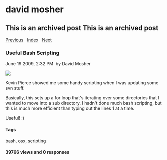 # david mosher

## This is an archived post This is an archived post

[Previous](../../../posts/2009/06/aea-09-themes-and-perspective.html)  
[Index](../../../index-4.html)  
[Next](../../../posts/2009/04/yahoo-pipes-at-vendasta.html)

### Useful Bash Scripting

June 19 2009, 2:32 PM  by David Mosher

![](../../../image/2009/06/697960-Picture%2014.png)

Kevin Pierce showed me some handy scripting when I was updating some svn stuff.

Basically, this sets up a for loop that's iterating over some directories that I
wanted to move into a sub directory. I hadn't done much bash scripting, but this
is much more efficient than typing out the lines 1 at a time.

Useful! :)

#### Tags

bash, osx, scripting

#### 39766 views and 0 responses

